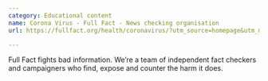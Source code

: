 ```yaml
---
category: Educational content
name: Corona Virus - Full Fact - News checking organisation
url: https://fullfact.org/health/coronavirus/?utm_source=homepage&utm_medium=trending

---
```


Full Fact fights bad information.
We’re a team of independent fact checkers and campaigners who find, expose and counter the harm it does.